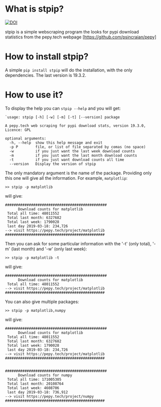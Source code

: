 What is stpip?
==============

[![DOI](https://zenodo.org/badge/176632808.svg)](https://zenodo.org/badge/latestdoi/176632808)

stpip is a simple webscraping program the looks for pypi download statistics from the pepy.tech webpage [https://github.com/psincraian/pepy]


How to install stpip?
=====================

A simple `pip install stpip` will do the installation, with the only dependencies. The last version is 19.3.2.


How to use it?
==============

To display the help you can `stpip --help` and you will get:

	`usage: stpip [-h] [-w] [-m] [-t] [--version] package

	A pepy.tech web scraping for pypi download stats, version 19.3.0, Licence: GPL

	optional arguments:
	  -h, --help  show this help message and exit
	  -p P        file, or list of file separated by comas (no space)
	  -w          if you just want the last week download counts
	  -m          if you just want the last month download counts
	  -t          if you just want download counts all time
	  --version   Display the version of stpip

The only mandatory argument is the name of the package. Providing only this one will give all the information. For example, `matplotlip`:

	>> stpip -p matplotlib

will give:

	###############################################
	      Download counts for matplotlib 
	 Total all time: 48011552
	 Total last month: 6327682
	 Total last week: 1790028
	 last day 2019-03-18: 234,726
	--> visit https://pepy.tech/project/matplotlib 
	##############################################

Then you can ask for some particular information with the '-t' (only total), '-m' (last month) and '-w' (only last week):

	>> stpip -p matplotlib -t

will give:

	###############################################
	      Download counts for matplotlib 
	 Total all time: 48011552
	--> visit https://pepy.tech/project/matplotlib 
	##############################################


You can also give multiple packages:

	>> stpip -p matplotlib,numpy

will give:

	###############################################
	      Download counts for matplotlib 
	 Total all time: 48011552
	 Total last month: 6327682
	 Total last week: 1790028
	 last day 2019-03-18: 234,726
	--> visit https://pepy.tech/project/matplotlib 
	##############################################


	###############################################
	      Download counts for numpy 
	 Total all time: 171005305
	 Total last month: 20108764
	 Total last week: 4608706
	 last day 2019-03-18: 736,912
	--> visit https://pepy.tech/project/numpy 
	##############################################

